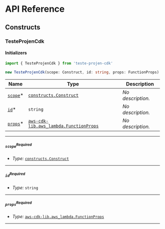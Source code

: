 # API Reference <a name="API Reference" id="api-reference"></a>

## Constructs <a name="Constructs" id="constructs"></a>

### TesteProjenCdk <a name="teste-projen-cdk.TesteProjenCdk" id="testeprojencdktesteprojencdk"></a>

#### Initializers <a name="teste-projen-cdk.TesteProjenCdk.Initializer" id="testeprojencdktesteprojencdkinitializer"></a>

```typescript
import { TesteProjenCdk } from 'teste-projen-cdk'

new TesteProjenCdk(scope: Construct, id: string, props: FunctionProps)
```

| **Name** | **Type** | **Description** |
| --- | --- | --- |
| [`scope`](#testeprojencdktesteprojencdkparameterscope)<span title="Required">*</span> | [`constructs.Construct`](#constructs.Construct) | *No description.* |
| [`id`](#testeprojencdktesteprojencdkparameterid)<span title="Required">*</span> | `string` | *No description.* |
| [`props`](#testeprojencdktesteprojencdkparameterprops)<span title="Required">*</span> | [`aws-cdk-lib.aws_lambda.FunctionProps`](#aws-cdk-lib.aws_lambda.FunctionProps) | *No description.* |

---

##### `scope`<sup>Required</sup> <a name="teste-projen-cdk.TesteProjenCdk.parameter.scope" id="testeprojencdktesteprojencdkparameterscope"></a>

- *Type:* [`constructs.Construct`](#constructs.Construct)

---

##### `id`<sup>Required</sup> <a name="teste-projen-cdk.TesteProjenCdk.parameter.id" id="testeprojencdktesteprojencdkparameterid"></a>

- *Type:* `string`

---

##### `props`<sup>Required</sup> <a name="teste-projen-cdk.TesteProjenCdk.parameter.props" id="testeprojencdktesteprojencdkparameterprops"></a>

- *Type:* [`aws-cdk-lib.aws_lambda.FunctionProps`](#aws-cdk-lib.aws_lambda.FunctionProps)

---








